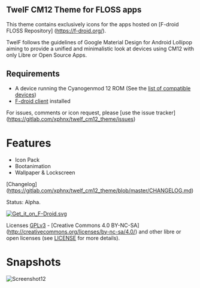 ## TwelF CM12 Theme for FLOSS apps ##

This theme contains exclusively icons for the apps hosted on [F-droid FLOSS Repository] (https://f-droid.org/).

TwelF follows the guidelines of Google Material Design for Android Lollipop aiming to provide a unified and minimalistic look at devices using CM12 with only Libre or Open Source Apps. 

## Requirements ##

* A device running the Cyanogenmod 12 ROM (See the [list of compatible devices](https://gitlab.com/xphnx/twelf_cm12_theme/wikis/compatible-devices))
* [F-droid client](https://f-droid.org/) installed

For issues, comments or icon request, please [use the issue tracker] (https://gitlab.com/xphnx/twelf_cm12_theme/issues)

# Features #

* Icon Pack
* Bootanimation
* Wallpaper & Lockscreen 

[Changelog] (https://gitlab.com/xphnx/twelf_cm12_theme/blob/master/CHANGELOG.md)

Status: Alpha.

[![Get_it_on_F-Droid.svg](https://gitlab.com/uploads/xphnx/twelf_cm12_theme/a4649863bd/Get_it_on_F-Droid.svg.png)](https://f-droid.org/app/org.twelf.cmtheme)

Licenses [GPLv3](http://www.gnu.org/licenses/gpl-3.0.html) - [Creative Commons 4.0 BY-NC-SA] (http://creativecommons.org/licenses/by-nc-sa/4.0/) and other libre or open licenses (see [LICENSE](https://gitlab.com/xphnx/twelf_cm12_theme/blob/master/LICENSE.md) for more details).

# Snapshots #

![Screenshot12](https://gitlab.com/xphnx/twelf_cm12_theme/uploads/d87bee1f24b48660e6f8f364adadef11/Screenshot12.png)
